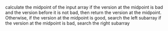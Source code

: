 calculate the midpoint of the input array
if the version at the midpoint is bad and the version before it is not bad,
then return the version at the midpoint.
Otherwise,
if the version at the midpoint is good, search the left subarray
if the version at the midpoint is bad, search the right subarray
